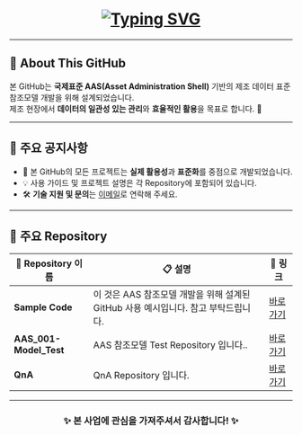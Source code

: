 <h1 align="center">
  <a href="https://git.io/typing-svg">
    <img src="https://readme-typing-svg.demolab.com?font=Poppins&weight=800&size=50&duration=1500&pause=1000&color=0078D7&background=FFFFFF00&center=true&vCenter=true&width=1200&height=150&lines=국제표준+AAS+(Asset+Administration+Shell);KOSMO" alt="Typing SVG" />
  </a>
</h1>


---

## 🌟 About This GitHub
본 GitHub는 **국제표준 AAS(Asset Administration Shell)** 기반의 제조 데이터 표준 참조모델 개발을 위해 설계되었습니다.  
제조 현장에서 **데이터의 일관성 있는 관리**와 **효율적인 활용**을 목표로 합니다. 🚀  

---

## 📢 주요 공지사항
- 📄 본 GitHub의 모든 프로젝트는 **실제 활용성**과 **표준화**를 중점으로 개발되었습니다.  
- 💡 사용 가이드 및 프로젝트 설명은 각 Repository에 포함되어 있습니다.  
- 🛠️ **기술 지원 및 문의**는 [이메일](mailto:your-email@example.com)로 연락해 주세요.  

---

## 📂 주요 Repository
| 📁 Repository 이름                        | 📋 설명                                                                                   | 🔗 링크                           |
|------------------------------------------|------------------------------------------------------------------------------------------|-----------------------------------|
| **Sample Code**                          | 이 것은 AAS 참조모델 개발을 위해 설계된 GitHub 사용 예시입니다. 참고 부탁드립니다.         | [바로가기](https://github.com/kosmo-AAS/Source_Code.git) |
| **AAS_001-Model_Test**                   | AAS 참조모델 Test Repository 입니다..                                                     | [바로가기](https://github.com/kosmo-AAS/AAS_001-Model_Test.git) |
| **QnA**                                  | QnA Repository 입니다.                                                                | [바로가기](https://github.com/kosmo-AAS/QnA.git) |

---


<div align="center">
  <h3>✨ 본 사업에 관심을 가져주셔서 감사합니다! ✨</h3>
</div>
